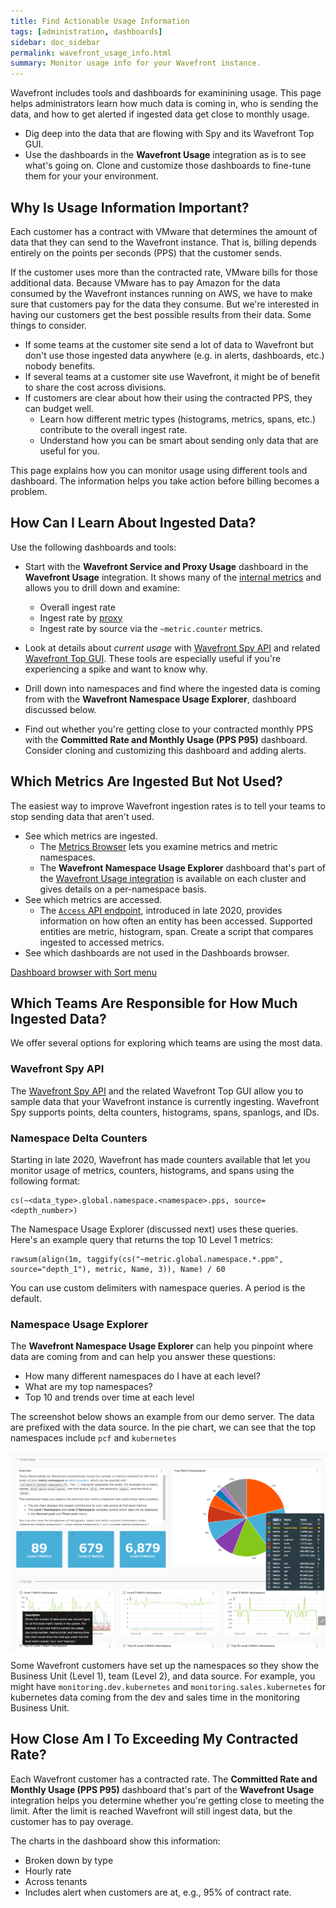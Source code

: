 ```yaml
---
title: Find Actionable Usage Information
tags: [administration, dashboards]
sidebar: doc_sidebar
permalink: wavefront_usage_info.html
summary: Monitor usage info for your Wavefront instance.
---
```


Wavefront includes tools and dashboards for examinining usage. This page helps administrators learn how much data is coming in, who is sending the data, and how to get alerted if ingested data get close to monthly usage.

* Dig deep into the data that are flowing with Spy and its Wavefront Top GUI.
* Use the dashboards in the **Wavefront Usage** integration as is to see what's going on. Clone and customize those dashboards to fine-tune them for your your environment.


## Why Is Usage Information Important?

Each customer has a contract with VMware that determines the amount of data that they can send to the Wavefront instance. That is, billing depends entirely on the points per seconds (PPS) that the customer sends.

If the customer uses more than the contracted rate, VMware bills for those additional data. Because VMware has to pay Amazon for the data consumed by the Wavefront instances running on AWS, we have to make sure that customers pay for the data they consume. But we're interested in having our customers get the best possible results from their data. Some things to consider.

* If some teams at the customer site send a lot of data to Wavefront but don't use those ingested data anywhere (e.g. in alerts, dashboards, etc.) nobody benefits.
* If several teams at a customer site use Wavefront, it might be of benefit to share the cost across divisions.
* If customers are clear about how their using the contracted PPS, they can budget well.
  - Learn how different metric types (histograms, metrics, spans, etc.) contribute to the overall ingest rate.
  - Understand how you can be smart about sending only data that are useful for you.

This page explains how you can monitor usage using different tools and dashboard. The information helps you take action before billing becomes a problem.

## How Can I Learn About Ingested Data?

Use the following dashboards and tools:

* Start with the **Wavefront Service and Proxy Usage** dashboard in the **Wavefront Usage** integration. It shows many of the [internal metrics](wavefront_monitoring.html#customize-usage-information-with-wavefront-internal-metrics) and allows you to drill down and examine:
  - Overall ingest rate
  - Ingest rate by [proxy](monitoring_proxies.html)
  - Ingest rate by source via the `~metric.counter` metrics.

* Look at details about *current usage* with [Wavefront Spy API](wavefront_monitoring_spy.html) and related [Wavefront Top GUI](wavefront_monitoring_spy.html#get-started-with-wavefront-top-and-spy). These tools are especially useful if you're experiencing a spike and want to know why.
* Drill down into namespaces and find where the ingested data is coming from with the **Wavefront Namespace Usage Explorer**, dashboard discussed below.
* Find out whether you're getting close to your contracted monthly PPS with the **Committed Rate and Monthly Usage (PPS P95)** dashboard. Consider cloning and customizing this dashboard and adding alerts.

## Which Metrics Are Ingested But Not Used?

The easiest way to improve Wavefront ingestion rates is to tell your teams to stop sending data that aren't used.

* See which metrics are ingested.
  - The [Metrics Browser](metrics_managing.html) lets you examine metrics and metric namespaces.
  - The **Wavefront Namespace Usage Explorer** dashboard that's part of the [Wavefront Usage integration](system.html) is available on each cluster and gives details on a per-namespace basis.
* See which metrics are accessed.
  - The [`Access` API endpoint](wavefront_api.html#notes-on-the-access-category), introduced in late 2020, provides information on how often an entity has been accessed. Supported entities are metric, histogram, span. Create a script that compares ingested to accessed metrics.
* See which dashboards are not used in the Dashboards browser.

[Dashboard browser with Sort menu](images/dashboard_views.png)


## Which Teams Are Responsible for How Much Ingested Data?

We offer several options for exploring which teams are using the most data.

### Wavefront Spy API

The [Wavefront Spy API](wavefront_monitoring_spy.html) and the related Wavefront Top GUI allow you to sample data that your Wavefront instance is currently ingesting. Wavefront Spy supports points, delta counters, histograms, spans, spanlogs, and IDs.

### Namespace Delta Counters

Starting in late 2020, Wavefront has made counters available that let you monitor usage of metrics, counters, histograms, and spans using the following format:

```
cs(~<data_type>.global.namespace.<namespace>.pps, source=<depth_number>)
```
The Namespace Usage Explorer (discussed next) uses these queries. Here's an example query that returns the top 10 Level 1 metrics:

```
rawsum(align(1m, taggify(cs("~metric.global.namespace.*.ppm", source="depth_1"), metric, Name, 3)), Name) / 60
```

You can use custom delimiters with namespace queries. A period is the default.

### Namespace Usage Explorer

The **Wavefront Namespace Usage Explorer** can help you pinpoint where data are coming from and can help you answer these questions:
* How many different namespaces do I have at each level?
* What are my top namespaces?
* Top 10 and trends over time at each level

The screenshot below shows an example from our demo server. The data are prefixed with the data source. In the pie chart, we can see that the top namespaces include `pcf` and `kubernetes`

![Metrics namespace dashboard screenshot](images/metrics_namespace_dashboard.png)

Some Wavefront customers have set up the namespaces so they show the Business Unit (Level 1), team (Level 2), and data source. For example, you might have `monitoring.dev.kubernetes` and `monitoring.sales.kubernetes` for kubernetes data coming from the dev and sales time in the monitoring Business Unit.

## How Close Am I To Exceeding My Contracted Rate?

Each Wavefront customer has a contracted rate. The **Committed Rate and Monthly Usage (PPS P95)** dashboard that's part of the **Wavefront Usage** integration helps you determine whether you're getting close to meeting the limit. After the limit is reached Wavefront will still ingest data, but the customer has to pay overage.

The charts in the dashboard show this information:

* Broken down by type
* Hourly rate
* Across tenants
* Includes alert when customers are at, e.g., 95% of contract rate.
